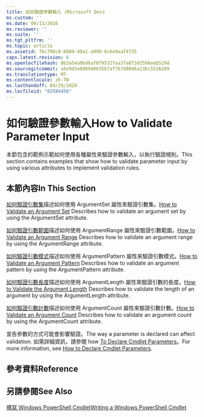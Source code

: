 ```yaml
---
title: 如何驗證參數輸入 |Microsoft Docs
ms.custom: ''
ms.date: 09/13/2016
ms.reviewer: ''
ms.suite: ''
ms.tgt_pltfrm: ''
ms.topic: article
ms.assetid: f6c700c8-0889-49a1-a990-8c6e9aaf4735
caps.latest.revision: 6
ms.openlocfilehash: 0b3a54a9bd6af0f9532faa37a873d3598eeb529d
ms.sourcegitcommit: a5e945e0889d0635b7af767d80d6a13bc5526269
ms.translationtype: MT
ms.contentlocale: zh-TW
ms.lasthandoff: 04/29/2020
ms.locfileid: "82584456"
---
```

# <a name="how-to-validate-parameter-input"></a><span data-ttu-id="d5fc8-102">如何驗證參數輸入</span><span class="sxs-lookup"><span data-stu-id="d5fc8-102">How to Validate Parameter Input</span></span>

<span data-ttu-id="d5fc8-103">本節包含的範例示範如何使用各種屬性來驗證參數輸入，以執行驗證規則。</span><span class="sxs-lookup"><span data-stu-id="d5fc8-103">This section contains examples that show how to validate parameter input by using various attributes to implement validation rules.</span></span>

## <a name="in-this-section"></a><span data-ttu-id="d5fc8-104">本節內容</span><span class="sxs-lookup"><span data-stu-id="d5fc8-104">In This Section</span></span>

<span data-ttu-id="d5fc8-105">[如何驗證引數集](./how-to-validate-an-argument-set.md)描述如何使用 ArgumentSet 屬性來驗證引數集。</span><span class="sxs-lookup"><span data-stu-id="d5fc8-105">[How to Validate an Argument Set](./how-to-validate-an-argument-set.md) Describes how to validate an argument set by using the ArgumentSet attribute.</span></span>

<span data-ttu-id="d5fc8-106">[如何驗證引數範圍](./how-to-validate-an-argument-range.md)描述如何使用 ArgumentRange 屬性來驗證引數範圍。</span><span class="sxs-lookup"><span data-stu-id="d5fc8-106">[How to Validate an Argument Range](./how-to-validate-an-argument-range.md) Describes how to validate an argument range by using the ArgumentRange attribute.</span></span>

<span data-ttu-id="d5fc8-107">[如何驗證引數模式](./how-to-validate-an-argument-pattern.md)描述如何使用 ArgumentPattern 屬性來驗證引數模式。</span><span class="sxs-lookup"><span data-stu-id="d5fc8-107">[How to Validate an Argument Pattern](./how-to-validate-an-argument-pattern.md) Describes how to validate an argument pattern by using the ArgumentPattern attribute.</span></span>

<span data-ttu-id="d5fc8-108">[如何驗證引數長度](./how-to-validate-the-argument-length.md)描述如何使用 ArgumentLength 屬性來驗證引數的長度。</span><span class="sxs-lookup"><span data-stu-id="d5fc8-108">[How to Validate the Argument Length](./how-to-validate-the-argument-length.md) Describes how to validate the length of an argument by using the ArgumentLength attribute.</span></span>

<span data-ttu-id="d5fc8-109">[如何驗證引數計數](./how-to-validate-an-argument-count.md)描述如何使用 ArgumentCount 屬性來驗證引數計數。</span><span class="sxs-lookup"><span data-stu-id="d5fc8-109">[How to Validate an Argument Count](./how-to-validate-an-argument-count.md) Describes how to validate an argument count by using the ArgumentCount attribute.</span></span>

<span data-ttu-id="d5fc8-110">宣告參數的方式可能會影響驗證。</span><span class="sxs-lookup"><span data-stu-id="d5fc8-110">The way a parameter is declared can affect validation.</span></span> <span data-ttu-id="d5fc8-111">如需詳細資訊，請參閱 how [To Declare Cmdlet Parameters](./how-to-declare-cmdlet-parameters.md)。</span><span class="sxs-lookup"><span data-stu-id="d5fc8-111">For more information, see [How to Declare Cmdlet Parameters](./how-to-declare-cmdlet-parameters.md).</span></span>

## <a name="reference"></a><span data-ttu-id="d5fc8-112">參考資料</span><span class="sxs-lookup"><span data-stu-id="d5fc8-112">Reference</span></span>

## <a name="see-also"></a><span data-ttu-id="d5fc8-113">另請參閱</span><span class="sxs-lookup"><span data-stu-id="d5fc8-113">See Also</span></span>

[<span data-ttu-id="d5fc8-114">撰寫 Windows PowerShell Cmdlet</span><span class="sxs-lookup"><span data-stu-id="d5fc8-114">Writing a Windows PowerShell Cmdlet</span></span>](./writing-a-windows-powershell-cmdlet.md)

